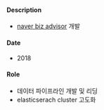 #### Description
* [naver biz advisor](https://help.naver.com/service/19459/contents/8376?lang=ko) 개발

#### Date
* 2018
 
#### Role
* 데이터 파이프라인 개발 및 리딩
* elasticserach cluster 고도화
